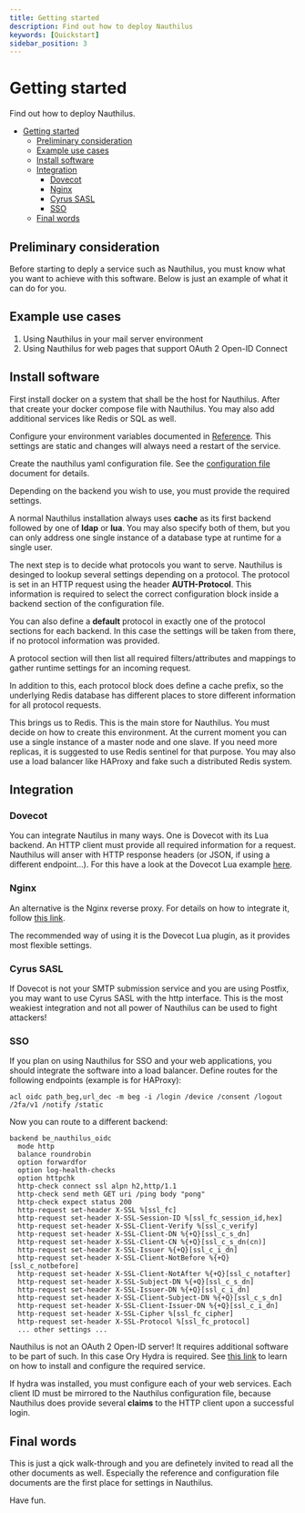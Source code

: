 ```yaml
---
title: Getting started
description: Find out how to deploy Nauthilus
keywords: [Quickstart]
sidebar_position: 3
---
```

# Getting started

Find out how to deploy Nauthilus.

<!-- TOC -->
* [Getting started](#getting-started)
  * [Preliminary consideration](#preliminary-consideration)
  * [Example use cases](#example-use-cases)
  * [Install software](#install-software)
  * [Integration](#integration)
    * [Dovecot](#dovecot)
    * [Nginx](#nginx)
    * [Cyrus SASL](#cyrus-sasl)
    * [SSO](#sso)
  * [Final words](#final-words)
<!-- TOC -->

## Preliminary consideration

Before starting to deply a service such as Nauthilus, you must know what you want
to achieve with this software. Below is just an example of what it can do for you.

## Example use cases

1. Using Nauthilus in your mail server environment
2. Using Nauthilus for web pages that support OAuth 2 Open-ID Connect

## Install software

First install docker on a system that shall be the host for Nauthilus. After that
create your docker compose file with Nauthilus. You may also add additional services
like Redis or SQL as well.

Configure your environment variables documented in [Reference](/docs/configuration/reference). This
settings are static and changes will always need a restart of the service.

Create the nauthilus yaml configuration file. See the [configuration file](/docs/configuration/configuration-file)
document for details.

Depending on the backend you wish to use, you must provide the required settings.

A normal Nauthilus installation always uses **cache** as its first backend followed by
one of **ldap** or **lua**. You may also specify both of them, but you can only
address one single instance of a database type at runtime for a single user.

The next step is to decide what protocols you want to serve. Nauthilus is desinged
to lookup several settings depending on a protocol. The protocol is set in an HTTP
request using the header **AUTH-Protocol**. This information is required to select the
correct configuration block inside a backend section of the configuration file.

You can also define a **default** protocol in exactly one of the protocol sections
for each backend. In this case the settings will be taken from there, if no protocol
information was provided.

A protocol section will then list all required filters/attributes and mappings to gather
runtime settings for an incoming request.

In addition to this, each protocol block does define a cache prefix, so the underlying
Redis database has different places to store different information for all protocol
requests.

This brings us to Redis. This is the main store for Nauthilus. You must decide on
how to create this environment. At the current moment you can use a single
instance of a master node and one slave. If you need more replicas, it is suggested
to use Redis sentinel for that purpose. You may also use a load balancer like
HAProxy and fake such a distributed Redis system.

## Integration

### Dovecot

You can integrate Nautilus in many ways. One is Dovecot with its Lua backend. An
HTTP client must provide all required information for a request. Nauthilus will
anser with HTTP response headers (or JSON, if using a different endpoint...).
For this have a look at the Dovecot Lua example [here](/docs/examples/dovecot-lua).

### Nginx

An alternative is the Nginx reverse proxy. For details on how to integrate it,
follow [this link](/docs/examples/nginx-mail-plugin).

The recommended way of using it is the Dovecot Lua plugin, as it provides most
flexible settings.

### Cyrus SASL

If Dovecot is not your SMTP submission service and you are using Postfix, you
may want to use Cyrus SASL with the http interface. This is the most weakiest
integration and not all power of Nauthilus can be used to fight attackers!

### SSO

If you plan on using Nauthilus for SSO and your web applications, you should
integrate the software into a load balancer. Define routes for the following
endpoints (example is for HAProxy):

```haproxy
acl oidc path_beg,url_dec -m beg -i /login /device /consent /logout /2fa/v1 /notify /static
```

Now you can route to a different backend:

```haproxy
backend be_nauthilus_oidc
  mode http
  balance roundrobin
  option forwardfor
  option log-health-checks
  option httpchk
  http-check connect ssl alpn h2,http/1.1
  http-check send meth GET uri /ping body "pong"
  http-check expect status 200
  http-request set-header X-SSL %[ssl_fc]
  http-request set-header X-SSL-Session-ID %[ssl_fc_session_id,hex]
  http-request set-header X-SSL-Client-Verify %[ssl_c_verify]
  http-request set-header X-SSL-Client-DN %{+Q}[ssl_c_s_dn]
  http-request set-header X-SSL-Client-CN %{+Q}[ssl_c_s_dn(cn)]
  http-request set-header X-SSL-Issuer %{+Q}[ssl_c_i_dn]
  http-request set-header X-SSL-Client-NotBefore %{+Q}[ssl_c_notbefore]
  http-request set-header X-SSL-Client-NotAfter %{+Q}[ssl_c_notafter]
  http-request set-header X-SSL-Subject-DN %{+Q}[ssl_c_s_dn]
  http-request set-header X-SSL-Issuer-DN %{+Q}[ssl_c_i_dn]
  http-request set-header X-SSL-Client-Subject-DN %{+Q}[ssl_c_s_dn]
  http-request set-header X-SSL-Client-Issuer-DN %{+Q}[ssl_c_i_dn]
  http-request set-header X-SSL-Cipher %[ssl_fc_cipher]
  http-request set-header X-SSL-Protocol %[ssl_fc_protocol]
  ... other settings ...
```

Nauthilus is not an OAuth 2 Open-ID server! It requires additional software to
be part of such. In this case Ory Hydra is required. See [this link](https://ory.sh/hydra)
to learn on how to install and configure the required service.

If hydra was installed, you must configure each of your web services. Each
client ID must be mirrored to the Nauthilus configuration file, because
Nauthilus does provide several **claims** to the HTTP client upon a successful
login.

## Final words

This is just a qick walk-through and you are definetely invited to read all the
other documents as well. Especially the reference and configuration file documents
are the first place for settings in Nauthilus.

Have fun.
